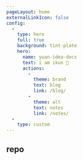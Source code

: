```yaml
---
pageLayout: home
externalLinkIcon: false
config:
  -
    type: hero
    full: true
    background: tint-plate
    hero:
      name: yuan-idea-docs
      text: i am ikun 🌈
      actions:
        -
          theme: brand
          text: blog
          link: /blog/
        -
          theme: alt
          text: notes
          link: /notes/
  -
    type: custom
---
```



## repo

<CardGrid>
  <RepoCard repo="caobaoqi6040/caobaoqi6040" provider="github"></RepoCard>
</CardGrid>

